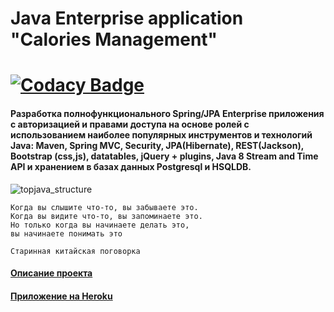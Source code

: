 Java Enterprise application "Calories Management" 
===============================
[![Codacy Badge](https://api.codacy.com/project/badge/Grade/e052bd415f024ac8b8d5fb547066dfbf)](https://www.codacy.com/manual/NikolayLarin/topjava?utm_source=github.com&amp;utm_medium=referral&amp;utm_content=NikolayLarin/topjava&amp;utm_campaign=Badge_Grade)
===============================
#### Разработка полнофункционального Spring/JPA Enterprise приложения c авторизацией и правами доступа на основе ролей с использованием наиболее популярных инструментов и технологий Java: Maven, Spring MVC, Security, JPA(Hibernate), REST(Jackson), Bootstrap (css,js), datatables, jQuery + plugins, Java 8 Stream and Time API и хранением в базах данных Postgresql и HSQLDB.

![topjava_structure](https://user-images.githubusercontent.com/13649199/27433714-8294e6fe-575e-11e7-9c41-7f6e16c5ebe5.jpg)

    Когда вы слышите что-то, вы забываете это.
    Когда вы видите что-то, вы запоминаете это.
    Но только когда вы начинаете делать это,
    вы начинаете понимать это

    Старинная китайская поговорка


#### [Описание проекта](doc/forked/description.md)
#### <a href="http://caloriesbylarin.herokuapp.com/" target=_blank>Приложение на Heroku </a>

